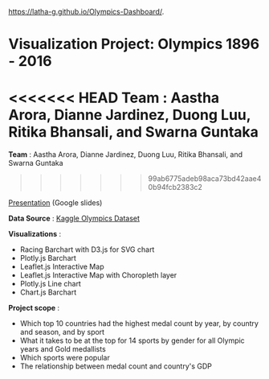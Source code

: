 
https://latha-g.github.io/Olympics-Dashboard/.

# Visualization Project: Olympics 1896 - 2016

<<<<<<< HEAD
**Team** : Aastha Arora, Dianne Jardinez, Duong Luu, Ritika Bhansali, and Swarna Guntaka 
=======
**Team** : Aastha Arora, Dianne Jardinez, Duong Luu, Ritika Bhansali, and Swarna Guntaka
>>>>>>> 99ab6775adeb98aca73bd42aae40b94fcb2383c2


[Presentation](https://docs.google.com/presentation/d/15phHbRS-Q3sLNHk0l2hDTo6bSfimbzLvr5rNNoY-aXc/edit) (Google slides)


**Data Source** : [Kaggle Olympics Dataset](https://www.kaggle.com/heesoo37/120-years-of-olympic-history-athletes-and-results)

**Visualizations** : 
- Racing Barchart with D3.js for SVG chart
- Plotly.js Barchart
- Leaflet.js Interactive Map
- Leaflet.js Interactive Map with Choropleth layer
- Plotly.js Line chart 
- Chart.js Barchart

**Project scope** :
- Which top 10 countries had the highest medal count by year, by country and season, and by sport
- What it takes to be at the top for 14 sports by gender for all Olympic years and Gold medallists
- Which sports were popular
- The relationship between medal count and country's GDP
